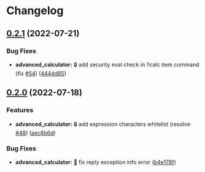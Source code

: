 # Changelog

## [0.2.1](https://github.com/AnzhiZhang/MCDReforgedPlugins/compare/advanced_calculator-v0.2.0...advanced_calculator-v0.2.1) (2022-07-21)


### Bug Fixes

* **advanced_calculator:** 🔒️ add security eval check in !!calc item command (fix [#54](https://github.com/AnzhiZhang/MCDReforgedPlugins/issues/54)) ([444dd85](https://github.com/AnzhiZhang/MCDReforgedPlugins/commit/444dd859a7c8a9fc65c612027893689ae9d7e314))

## [0.2.0](https://github.com/AnzhiZhang/MCDReforgedPlugins/compare/advanced_calculator-0.1.0...advanced_calculator-v0.2.0) (2022-07-18)


### Features

* **advanced_calculator:** 🔒️ add expression characters whitelist (resolve [#48](https://github.com/AnzhiZhang/MCDReforgedPlugins/issues/48)) ([aec8b6d](https://github.com/AnzhiZhang/MCDReforgedPlugins/commit/aec8b6d2826de53c5d941b62d1f5c117199a5d76))


### Bug Fixes

* **advanced_calculator:** 🐛 fix reply exception info error ([b4e178f](https://github.com/AnzhiZhang/MCDReforgedPlugins/commit/b4e178f488ff8bbc824eb57b3757c9c4ac067997))

